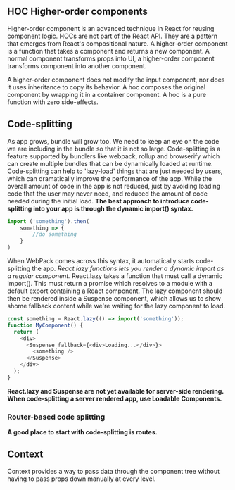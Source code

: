 ## HOC Higher-order components

Higher-order component is an advanced technique in React for reusing component logic. HOCs are not part of the React API. They are a pattern that emerges from React's compositional nature. A higher-order component is a function that takes a component and returns a new component. A normal component transforms props into UI, a higher-order component transforms component into another component.

A higher-order component does not modify the input component, nor does it uses inheritance to copy its behavior. A hoc composes the original component by wrapping it in a container component. A hoc is a pure function with zero side-effects.

## Code-splitting
As app grows, bundle will grow too. We need to keep an eye on the code we are including in the bundle so that it is not so large. Code-splitting is a feature supported by bundlers like webpack, rollup and browserify which can create multiple bundles that can be dynamically loaded at runtime.
Code-splitting can help to 'lazy-load' things that are just needed by users, which can dramatically improve the performance of the app. While the overall amount of code in the app is not reduced, just by avoiding loading code that the user may never need, and reduced the amount of code needed during the initial load.
**The best approach to introduce code-splitting into your app is through the dynamic import() syntax.**
```JavaScript
import ('something').then(
    something => {
        //do something
    }
)
```
When WebPack comes across this syntax, it automatically starts code-splitting the app.
*React.lazy functions lets you render a dynamic import as a regular component.* React.lazy takes a function that must call a dynamic import(). This must return a promise which resolves to a module with a default export containing a React component. The lazy component should then be rendered inside a Suspense component, which allows us to show shome fallback content while we're waiting for the lazy component to load.
```JavaScript
const something = React.lazy(() => import('something'));
function MyComponent() {
  return (
    <div>
      <Suspense fallback={<div>Loading...</div>}>
        <something />
      </Suspense>
    </div>
  );
}
```
**React.lazy and Suspense are not yet available for server-side rendering. When code-splitting a server rendered app, use Loadable Components.**

### Router-based code splitting
**A good place to start with code-splitting is routes.** 

## Context
Context provides a way to pass data through the component tree without having to pass props down manually at every level.
